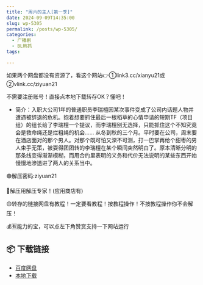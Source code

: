 ```yaml
---
title: "周六的主人[第一季]"
date: 2024-09-09T14:35:00
slug: wp-5305
permalink: /posts/wp-5305/
categories:
  - 广播剧
  - BL韩抓
tags:

---
```


如果两个网盘都没有资源了，看这个网站👉①link3.cc/xianyu21或②vlink.cc/ziyuan21

不需要注册账号！直接点本地下载转存OK？懂吧！

*   简介：入职大公司1年的普通职员李瑞檀因某次事件变成了公司内话题人物并遭遇被辞退的危机。抱着想要抓住最后一根稻草的心情申请的短期TF（项目组）的组长给了李瑞檀一个提议，而李瑞檀别无选择，只能抓住这个不知究竟会是救命绳还是烂粗绳的机会…… 从冬到秋的三个月。平时要在公司，周末要在酒店面对的那个男人。对那个既可怕又深不可测，打一巴掌再给个甜枣的男人束手无策，被耍得团团转的李瑞檀在某个瞬间突然明白了。原本清晰分明的那条线变得渐渐模糊，而用合约里表明的义务和代价无法说明的某些东西开始慢慢地渗透进了两人的关系当中。

🟢解压密码:ziyuan21

🔵解压用解压专家！(应用商店有)

🟡转存的链接网盘有教程！一定要看教程！按教程操作！不按教程操作你不会解压！

💰🈶能力的宝，可以点左下角赞赏支持一下网站运行

## 📦 下载链接
- [百度网盘](https://blziyuan21.com/pay-download/5305?key=7d5f9e2627&down_id=0)
- [本地下载](https://blziyuan21.com/pay-download/5305?key=7d5f9e2627&down_id=1)


